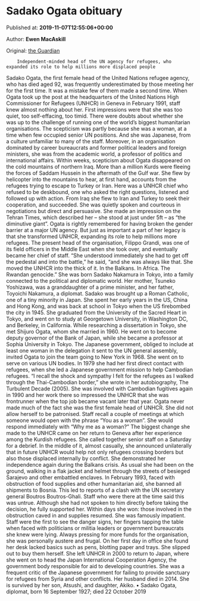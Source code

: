
# Sadako Ogata obituary

Published at: **2019-11-07T12:55:06+00:00**

Author: **Ewen MacAskill**

Original: [the Guardian](https://www.theguardian.com/world/2019/nov/07/sadako-ogata-obituary)


        Independent-minded head of the UN agency for refugees, who expanded its role to help millions more displaced people
      
Sadako Ogata, the first female head of the United Nations refugee agency, who has died aged 92, was frequently underestimated by those meeting her for the first time. It was a mistake few of them made a second time.
When Ogata took up the post at the headquarters of the United Nations High Commissioner for Refugees (UNHCR) in Geneva in February 1991, staff knew almost nothing about her. First impressions were that she was too quiet, too self-effacing, too timid. There were doubts about whether she was up to the challenge of running one of the world’s biggest humanitarian organisations.
The scepticism was partly because she was a woman, at a time when few occupied senior UN positions. And she was Japanese, from a culture unfamiliar to many of the staff. Moreover, in an organisation dominated by career bureaucrats and former political leaders and foreign ministers, she was from the academic world, a professor of politics and international affairs.
Within weeks, scepticism about Ogata disappeared on the cold mountains of northern Iraq. More than a million Kurds were fleeing the forces of Saddam Hussein in the aftermath of the Gulf war. She flew by helicopter into the mountains to hear, at first hand, accounts from the refugees trying to escape to Turkey or Iran. Here was a UNHCR chief who refused to be deskbound, one who asked the right questions, listened and followed up with action.
From Iraq she flew to Iran and Turkey to seek their cooperation, and succeeded. She was quietly spoken and courteous in negotiations but direct and persuasive. She made an impression on the Tehran Times, which described her – she stood at just under 5ft – as “the diminutive giant”.
Ogata is rightly remembered for having broken the gender barrier at a major UN agency. But just as important a part of her legacy is that she transformed UNHCR, expanding its role to help millions more refugees.
The present head of the organisation, Filippo Grandi, was one of its field officers in the Middle East when she took over, and eventually became her chief of staff. “She understood immediately she had to get off the pedestal and into the battle,” he said, “and she was always like that. She moved the UNHCR into the thick of it. In the Balkans. In Africa. The Rwandan genocide.”
She was born Sadako Nakamura in Tokyo, into a family connected to the political and diplomatic world. Her mother, Tsuneko Yoshizawa, was a granddaughter of a prime minister, and her father, Toyoichi Nakamura, a diplomat. Sadako was brought up a Roman Catholic, one of a tiny minority in Japan.
She spent her early years in the US, China and Hong Kong, and was back at school in Tokyo when the US firebombed the city in 1945. She graduated from the University of the Sacred Heart in Tokyo, and went on to study at Georgetown University, in Washington DC, and Berkeley, in California. While researching a dissertation in Tokyo, she met Shijuro Ogata, whom she married in 1960. He went on to become deputy governor of the Bank of Japan, while she became a professor at Sophia University in Tokyo.
The Japanese government, obliged to include at least one woman in the delegation it sent to the UN general assembly, invited Ogata to join the team going to New York in 1968. She went on to serve on various UN bodies.
In 1979 she had her first direct contact with refugees, when she led a Japanese government mission to help Cambodian refugees. “I recall the shock and sympathy I felt for the refugees as I walked through the Thai-Cambodian border,” she wrote in her autobiography, The Turbulent Decade (2005). She was involved with Cambodian fugitives again in 1990 and her work there so impressed the UNHCR that she was frontrunner when the top job became vacant later that year.
Ogata never made much of the fact she was the first female head of UNHCR. She did not allow herself to be patronised. Staff recall a couple of meetings at which someone would open with the phrase “You as a woman”. She would respond immediately with “Why me as a woman?”
The biggest change she made to the UNHCR came on her return to Geneva after her experience among the Kurdish refugees. She called together senior staff on a Saturday for a debrief. In the middle of it, almost casually, she announced unilaterally that in future UNHCR would help not only refugees crossing borders but also those displaced internally by conflict.
She demonstrated her independence again during the Balkans crisis. As usual she had been on the ground, walking in a flak jacket and helmet through the streets of besieged Sarajevo and other embattled enclaves. In February 1993, faced with obstruction of food supplies and other humanitarian aid, she banned all shipments to Bosnia. This led to reports of a clash with the UN secretary general Boutros Boutros-Ghali. Staff who were there at the time said this was untrue. Although she had not spoken to him directly before taking the decision, he fully supported her. Within days she won: those involved in the obstruction caved in and supplies resumed.
She was famously impatient. Staff were the first to see the danger signs, her fingers tapping the table when faced with politicians or militia leaders or government bureaucrats she knew were lying.
Always pressing for more funds for the organisation, she was personally austere and frugal. On her first day in office she found her desk lacked basics such as pens, blotting paper and trays. She slipped out to buy them herself.
She left UNHCR in 2000 to return to Japan, where she went on to head the Japan International Cooperation Agency, the government body responsible for aid to developing countries. She was a frequent critic of the Japanese government for failing to provide sanctuary for refugees from Syria and other conflicts.
Her husband died in 2014. She is survived by her son, Atsushi, and daughter, Akiko.
• Sadako Ogata, diplomat, born 16 September 1927; died 22 October 2019
